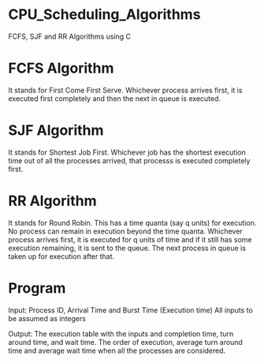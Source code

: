 # CPU_Scheduling_Algorithms
 FCFS, SJF and RR Algorithms using C
 
 # FCFS Algorithm
 It stands for First Come First Serve. Whichever process arrives first, it is executed first completely and then the next in queue is executed.
 
 # SJF Algorithm
 It stands for Shortest Job First. Whichever job has the shortest execution time out of all the processes arrived, that processs is executed completely first. 
 
 # RR Algorithm
 It stands for Round Robin. This has a time quanta (say q units) for execution. No process can remain in execution beyond the time quanta. Whichever process arrives first, it is executed for q units of time and if it still has some execution remaining, it is sent to the queue. The next process in queue is taken up for execution after that.
 
 # Program
 Input: Process ID, Arrival Time and Burst Time (Execution time)
        All inputs to be assumed as integers

Output: The execution table with the inputs and completion time, turn around time, and wait time.
        The order of execution, average turn around time and average wait time when all the processes are considered.
